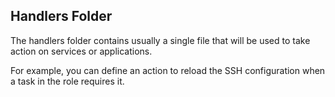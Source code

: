 Handlers Folder
----------------

The handlers folder contains usually a single file that will be used to take action on services or applications.

For example, you can define an action to reload the SSH configuration when a task in the role requires it.
